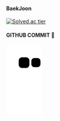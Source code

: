 <!--
**nohnoori/nohnoori** is a ✨ _special_ ✨ repository because its `README.md` (this file) appears on your GitHub profile.

Here are some ideas to get you started:

- 🔭 I’m currently working on ...
- 🌱 I’m currently learning ...
- 👯 I’m looking to collaborate on ...
- 🤔 I’m looking for help with ...
- 💬 Ask me about ...
- 📫 How to reach me: ...
- 😄 Pronouns: ...
- ⚡ Fun fact: ...
-->

#### BaekJoon
[![Solved.ac tier](http://mazassumnida.wtf/api/v2/generate_badge?boj=noori105066)](https://solved.ac/noori105066)

#### GITHUB COMMIT 🐍
![snake gif](https://github.com/nohnoori/nohnoori/blob/output/github-contribution-grid-snake.svg)
